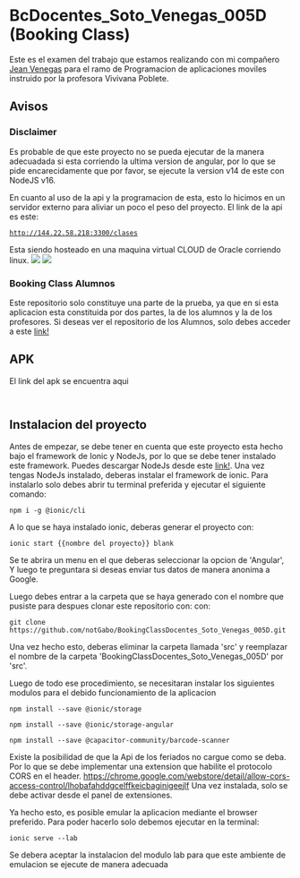 # BcDocentes_Soto_Venegas_005D (Booking Class)

Este es el examen del trabajo que estamos realizando con mi compañero <a href="https://github.com/je4n83">Jean Venegas</a> para el ramo de 
Programacion de aplicaciones moviles instruido por la profesora Vivivana Poblete.

## Avisos

### Disclaimer

Es probable de que este proyecto no se pueda ejecutar de la manera adecuadada si esta corriendo la ultima version de angular, por lo que se pide encarecidamente que por favor, se ejecute la version v14 de este con NodeJS v16.

En cuanto al uso de la api y la programacion de esta, esto lo hicimos en un servidor externo para aliviar un poco el peso del proyecto. El link de la api es este: 

<a href='http://144.22.58.218:3300/clases'>```http://144.22.58.218:3300/clases```</a>

Esta siendo hosteado en una maquina virtual CLOUD de Oracle corriendo linux. 
<img src='https://cdn.discordapp.com/attachments/902952023874494505/1050213531087274045/image.png'></img>
<img src='https://cdn.discordapp.com/attachments/902952023874494505/1050213623366164500/image.png'></img>

### Booking Class Alumnos

Este repositorio solo constituye una parte de la prueba, ya que en si esta aplicacion esta constituida por dos partes, la de los alumnos y la de los profesores.
Si deseas ver el repositorio de los Alumnos, solo debes acceder a este <a href='https://github.com/notGabo/BookingClassAlumnos_Soto_Venegas_005D'>link!<a>

## APK

El link del apk se encuentra aqui

``` ```

## Instalacion del proyecto


Antes de empezar, se debe tener en cuenta que este proyecto esta hecho bajo el framework de Ionic y NodeJs, por lo que se debe tener instalado este framework. 
Puedes descargar NodeJs desde este <a href='https://nodejs.org/en/download/'>link!</a>. Una vez tengas NodeJs instalado, deberas instalar el framework de ionic. Para 
instalarlo solo debes abrir tu terminal preferida y ejecutar el siguiente comando:

  ```npm i -g @ionic/cli```
  
A lo que se haya instalado ionic, deberas generar el proyecto con:

  ```ionic start {{nombre del proyecto}} blank```
  
Se te abrira un menu en el que deberas seleccionar la opcion de 'Angular', Y luego te preguntara si deseas enviar tus datos de manera anonima a Google.

Luego debes entrar a la carpeta que se haya generado con el nombre que pusiste para despues clonar este repositorio con:
con:

  ```git clone https://github.com/notGabo/BookingClassDocentes_Soto_Venegas_005D.git```
  
Una vez hecho esto, deberas eliminar la carpeta llamada 'src' y reemplazar el nombre de la carpeta 'BookingClassDocentes_Soto_Venegas_005D' por 'src'.

Luego de todo ese procedimiento, se necesitaran instalar los siguientes modulos para el debido funcionamiento de la aplicacion

```npm install --save @ionic/storage```

```npm install --save @ionic/storage-angular```

```npm install --save @capacitor-community/barcode-scanner```


Existe la posibilidad de que la Api de los feriados no cargue como se deba. Por lo que se debe implementar una extension que habilite el protocolo CORS en el header.
https://chrome.google.com/webstore/detail/allow-cors-access-control/lhobafahddgcelffkeicbaginigeejlf
Una vez instalada, solo se debe activar desde el panel de extensiones.

Ya hecho esto, es posible emular la aplicacion mediante el browser preferido. Para poder hacerlo solo debemos ejecutar en la terminal:

```ionic serve --lab```

Se debera aceptar la instalacion del modulo lab para que este ambiente de emulacion se ejecute de manera adecuada
